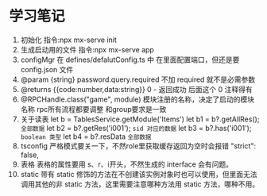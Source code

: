 # 学习笔记
1. 初始化
    指令:npx mx-serve init
2. 生成启动用的文件
    指令:npx mx-serve app
3. configMgr 在 defines/defalutConfig.ts 中
    在里面配置端口，但还是要 config.json 文件
4. @param {string} password.query.required
    不加 required 就不是必需参数
5. @returns {{code:number,data:string}} 0 - 返回成功
    后面这个 0 注释得有
6. @RPCHandle.class("game", module)
    模块注册的名称，决定了启动的模块名称
    rpc所有流程都要调整
    和group要求是一致
7. 关于读表
    let b = TablesService.getModule('Items')
    let b1 = b?.getAllRes();  ``全部数据``
    let b2 = b?.getRes('i001');  ``sid 对应的数据``
    let b3 = b?.has('i001');  ``boolean 类型``
    let b4 = b?.resData  ``全部数据``
8. tsconfig
   严格模式要关一下，不然role里获取缓存返回为空时会报错
    "strict": false,
9. 表格
    表格的属性要用 s、r、i开头，不然生成的 interface 会有问题。
10. static
    带有 static 修饰的方法在不创建该实例对象时也可以使用，但里面无法调用其他的非 static 方法，这里需要注意哪种方法用 static 方法，哪种不用。